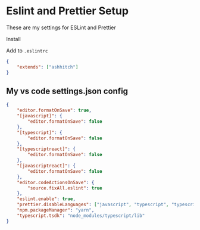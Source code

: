 # Eslint and Prettier Setup

These are my settings for ESLint and Prettier

Install

Add to `.eslintrc`

```json
{
    "extends": ["ashhitch"]
}
```

## My vs code settings.json config
``` json
{
    "editor.formatOnSave": true,
    "[javascript]": {
        "editor.formatOnSave": false
    },
    "[typescript]": {
        "editor.formatOnSave": false
    },
    "[typescriptreact]": {
        "editor.formatOnSave": false
    },
    "[javascriptreact]": {
        "editor.formatOnSave": false
    },
    "editor.codeActionsOnSave": {
        "source.fixAll.eslint": true
    },
    "eslint.enable": true,
    "prettier.disableLanguages": ["javascript", "typescript", "typescriptreact", "javascriptreact"],
    "npm.packageManager": "yarn",
    "typescript.tsdk": "node_modules/typescript/lib"
}
```
